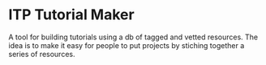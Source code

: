 # ITP Tutorial Maker

A tool for building tutorials using a db of tagged and vetted resources. The idea is to make it easy for people to put projects by stiching together a series of resources.

